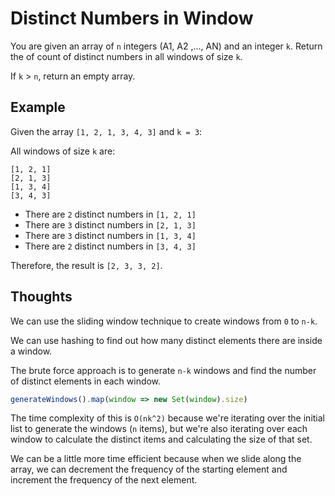 # Distinct Numbers in Window

You are given an array of `n` integers (A1, A2 ,…, AN) and an integer `k`.
Return the of count of distinct numbers in all windows of size `k`.

If `k` > `n`, return an empty array.

## Example

Given the array `[1, 2, 1, 3, 4, 3]` and `k = 3`:

All windows of size `k` are:

```
[1, 2, 1]
[2, 1, 3]
[1, 3, 4]
[3, 4, 3]
```

- There are `2` distinct numbers in `[1, 2, 1]`
- There are `3` distinct numbers in `[2, 1, 3]`
- There are `3` distinct numbers in `[1, 3, 4]`
- There are `2` distinct numbers in `[3, 4, 3]`

Therefore, the result is `[2, 3, 3, 2]`.

## Thoughts

We can use the sliding window technique to create windows from `0` to `n-k`.

We can use hashing to find out how many distinct elements there are inside a window.

The brute force approach is to generate `n-k` windows and find the number of
distinct elements in each window.

```javascript
generateWindows().map(window => new Set(window).size)
```

The time complexity of this is `O(nk^2)` because we're iterating over the
initial list to generate the windows (`n` items), but we're also iterating
over each window to calculate the distinct items and calculating the size
of that set.

We can be a little more time efficient because when we slide along the array,
we can decrement the frequency of the starting element and increment the
frequency of the next element.
